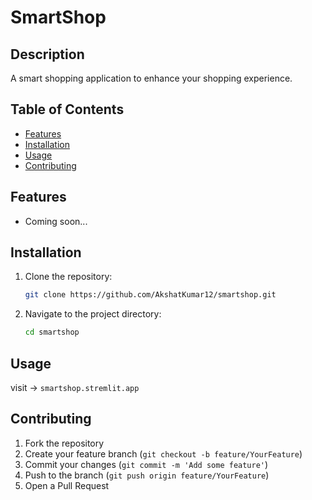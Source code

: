 # SmartShop

## Description
A smart shopping application to enhance your shopping experience.

## Table of Contents
- [Features](#features)
- [Installation](#installation)
- [Usage](#usage)
- [Contributing](#contributing)

## Features
- Coming soon...

## Installation
1. Clone the repository:
   ```bash
   git clone https://github.com/AkshatKumar12/smartshop.git
   ```
2. Navigate to the project directory:
   ```bash
   cd smartshop
   ```

## Usage
visit -> `smartshop.stremlit.app`

## Contributing
1. Fork the repository
2. Create your feature branch (`git checkout -b feature/YourFeature`)
3. Commit your changes (`git commit -m 'Add some feature'`)
4. Push to the branch (`git push origin feature/YourFeature`)
5. Open a Pull Request

